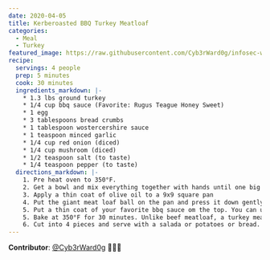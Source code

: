 ```yaml
---
date: 2020-04-05
title: Kerberoasted BBQ Turkey Meatloaf
categories:
  - Meal
  - Turkey
featured_image: https://raw.githubusercontent.com/Cyb3rWard0g/infosec-well-done/master/docs/images/posts/bbq-turkey-meatloaf.jpg
recipe:
  servings: 4 people
  prep: 5 minutes
  cook: 30 minutes
  ingredients_markdown: |-
    * 1.3 lbs ground turkey
    * 1/4 cup bbq sauce (Favorite: Rugus Teague Honey Sweet)
    * 1 egg
    * 3 tablespoons bread crumbs
    * 1 tablespoon wostercershire sauce
    * 1 teaspoon minced garlic
    * 1/4 cup red onion (diced)
    * 1/4 cup mushroom (diced)
    * 1/2 teaspoon salt (to taste)
    * 1/4 teaspoon pepper (to taste)
  directions_markdown: |-
    1. Pre heat oven to 350°F.
    2. Get a bowl and mix everything together with hands until one big ball forms.
    3. Apply a thin coat of olive oil to a 9x9 square pan
    4. Put the giant meat loaf ball on the pan and press it down gently/evenly in the pan.
    5. Put a thin coat of your favorite bbq sauce om the top. You can use the back of a tablespoon to spread the bbq sauce.
    5. Bake at 350°F for 30 minutes. Unlike beef meatloaf, a turkey meatlof needs to be cooked all the way through. There should not be any pink juice after 30 mins in the oven.
    6. Cut into 4 pieces and serve with a salada or potatoes or bread.
---
```


**Contributor**: [@Cyb3rWard0g](https://twitter.com/Cyb3rWard0g) 🧑🏽‍🍳

